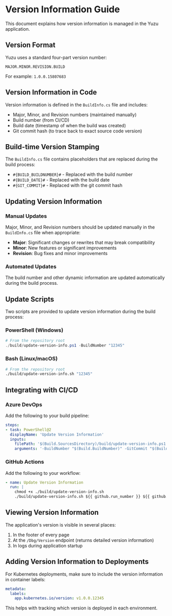 # Version Information Guide

This document explains how version information is managed in the Yuzu application.

## Version Format

Yuzu uses a standard four-part version number:

```
MAJOR.MINOR.REVISION.BUILD
```

For example: `1.0.0.15807683`

## Version Information in Code

Version information is defined in the `BuildInfo.cs` file and includes:

- Major, Minor, and Revision numbers (maintained manually)
- Build number (from CI/CD)
- Build date (timestamp of when the build was created)
- Git commit hash (to trace back to exact source code version)

## Build-time Version Stamping

The `BuildInfo.cs` file contains placeholders that are replaced during the build process:

- `#{BUILD_BUILDNUMBER}#` - Replaced with the build number
- `#{BUILD_DATE}#` - Replaced with the build date
- `#{GIT_COMMIT}#` - Replaced with the git commit hash

## Updating Version Information

### Manual Updates

Major, Minor, and Revision numbers should be updated manually in the `BuildInfo.cs` file when appropriate:

- **Major**: Significant changes or rewrites that may break compatibility
- **Minor**: New features or significant improvements
- **Revision**: Bug fixes and minor improvements

### Automated Updates

The build number and other dynamic information are updated automatically during the build process.

## Update Scripts

Two scripts are provided to update version information during the build process:

### PowerShell (Windows)

```powershell
# From the repository root
./build/update-version-info.ps1 -BuildNumber "12345"
```

### Bash (Linux/macOS)

```bash
# From the repository root
./build/update-version-info.sh "12345"
```

## Integrating with CI/CD

### Azure DevOps

Add the following to your build pipeline:

```yaml
steps:
- task: PowerShell@2
  displayName: 'Update Version Information'
  inputs:
    filePath: '$(Build.SourcesDirectory)/build/update-version-info.ps1'
    arguments: '-BuildNumber "$(Build.BuildNumber)" -GitCommit "$(Build.SourceVersion)"'
```

### GitHub Actions

Add the following to your workflow:

```yaml
- name: Update Version Information
  run: |
    chmod +x ./build/update-version-info.sh
    ./build/update-version-info.sh ${{ github.run_number }} ${{ github.sha }}
```

## Viewing Version Information

The application's version is visible in several places:

1. In the footer of every page
2. At the `/Dbg/Version` endpoint (returns detailed version information)
3. In logs during application startup

## Adding Version Information to Deployments

For Kubernetes deployments, make sure to include the version information in container labels:

```yaml
metadata:
  labels:
    app.kubernetes.io/version: v1.0.0.12345
```

This helps with tracking which version is deployed in each environment.